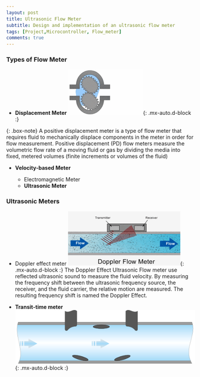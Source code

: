 ```yaml
---
layout: post
title: Ultrasonic Flow Meter 
subtitle: Design and implementation of an ultrasonic flow meter
tags: [Project,Microcontroller, Flow_meter]
comments: true
---
```


### Types of Flow Meter

* **Displacement Meter**
![DP_METER](/assets/img/dpmeter.gif){: .mx-auto.d-block :}

{: .box-note}
A positive displacement meter is a type of flow meter that requires fluid to mechanically displace components in the meter in order for flow measurement. Positive displacement (PD) flow meters measure the volumetric flow rate of a moving fluid or gas by dividing the media into fixed, metered volumes (finite increments or volumes of the fluid)


* **Velocity-based Meter**

	- Electromagnetic Meter
	- **Ultrasonic Meter**

### Ultrasonic Meters
- Doppler effect meter
![DP_METER](/assets/img/dopmeter.gif){: .mx-auto.d-block :}
The Doppler Effect Ultrasonic Flow meter use reflected ultrasonic sound to measure the fluid velocity. By measuring the frequency shift between the ultrasonic frequency source, the receiver, and the fluid carrier, the relative motion are measured.
The resulting frequency shift is named the Doppler Effect.

- **Transit-time meter**
![DP_METER](/assets/img/ttmeter.gif){: .mx-auto.d-block :}


